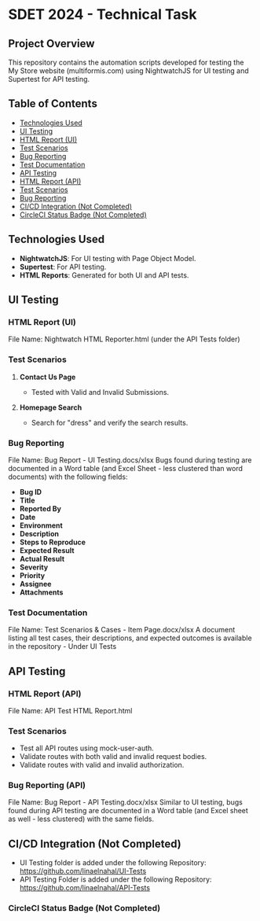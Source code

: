 # SDET 2024 - Technical Task

## Project Overview

This repository contains the automation scripts developed for testing the My Store website (multiformis.com) using NightwatchJS for UI testing and Supertest for API testing.

## Table of Contents
- [Technologies Used](#technologies-used)
- [UI Testing](#ui-testing)
- [HTML Report (UI)](#html-report-ui)
- [Test Scenarios](#test-scenarios)
- [Bug Reporting](#bug-reporting)
- [Test Documentation](#test-documentation)
- [API Testing](#api-testing)
- [HTML Report (API)](#html-report-api)
- [Test Scenarios](#test-scenarios-1)
- [Bug Reporting](#bug-reporting-api)
- [CI/CD Integration (Not Completed)](#cicd-integration-not-completed)
- [CircleCI Status Badge (Not Completed)](#circleci-status-badge-not-completed)

## Technologies Used
- **NightwatchJS**: For UI testing with Page Object Model.
- **Supertest**: For API testing.
- **HTML Reports**: Generated for both UI and API tests.

## UI Testing

### HTML Report (UI)
File Name: Nightwatch HTML Reporter.html (under the API Tests folder)

### Test Scenarios
1. **Contact Us Page**
   - Tested with Valid and Invalid Submissions.

2. **Homepage Search**
   - Search for "dress" and verify the search results.

### Bug Reporting
File Name: Bug Report - UI Testing.docs/xlsx
Bugs found during testing are documented in a Word table (and Excel Sheet - less clustered than word documents) with the following fields:
- **Bug ID**
- **Title**
- **Reported By**
- **Date**
- **Environment**
- **Description**
- **Steps to Reproduce**
- **Expected Result**
- **Actual Result**
- **Severity**
- **Priority**
- **Assignee**
- **Attachments**

### Test Documentation
File Name: Test Scenarios & Cases - Item Page.docx/xlsx
A document listing all test cases, their descriptions, and expected outcomes is available in the repository - Under UI Tests

## API Testing

### HTML Report (API)
File Name: API Test HTML Report.html

### Test Scenarios
- Test all API routes using mock-user-auth.
- Validate routes with both valid and invalid request bodies.
- Validate routes with valid and invalid authorization.

### Bug Reporting (API)
File Name: Bug Report - API Testing.docx/xlsx
Similar to UI testing, bugs found during API testing are documented in a Word table (and Excel sheet as well - less clustered) with the same fields.

## CI/CD Integration (Not Completed)
- UI Testing folder is added under the following Repository: https://github.com/linaelnahal/UI-Tests
- API Testing Folder is added under the following Repository: https://github.com/linaelnahal/API-Tests

### CircleCI Status Badge (Not Completed)


